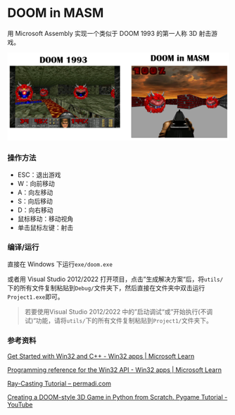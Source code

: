 # DOOM in MASM

用 Microsoft Assembly 实现一个类似于 DOOM 1993 的第一人称 3D 射击游戏。

![](doc/img/game_demo.png)

### 操作方法

- ESC：退出游戏
- W：向前移动
- A：向左移动
- S：向后移动
- D：向右移动
- 鼠标移动：移动视角
- 单击鼠标左键：射击

### 编译/运行

直接在 Windows 下运行`exe/doom.exe`

或者用 Visual Studio 2012/2022 打开项目，点击”生成解决方案“后，将`utils/`下的所有文件复制粘贴到`Debug/`文件夹下，然后直接在文件夹中双击运行`Project1.exe`即可。

> 若要使用Visual Studio 2012/2022 中的”启动调试“或”开始执行(不调试)“功能，请将`utils/`下的所有文件复制粘贴到`Project1/`文件夹下。

### 参考资料

[Get Started with Win32 and C++ - Win32 apps | Microsoft Learn](https://learn.microsoft.com/en-us/windows/win32/learnwin32/learn-to-program-for-windows)

[Programming reference for the Win32 API - Win32 apps | Microsoft Learn](https://learn.microsoft.com/en-us/windows/win32/api/)

[Ray-Casting Tutorial – permadi.com](https://permadi.com/1996/05/ray-casting-tutorial-table-of-contents/)

[Creating a DOOM-style 3D Game in Python from Scratch. Pygame Tutorial - YouTube](https://www.youtube.com/watch?v=ECqUrT7IdqQ)